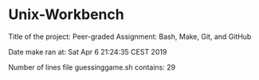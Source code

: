 # Unix-Workbench

Title of the project: Peer-graded Assignment: Bash, Make, Git, and GitHub

Date make ran at: Sat Apr 6 21:24:35 CEST 2019

Number of lines file guessinggame.sh contains: 29
